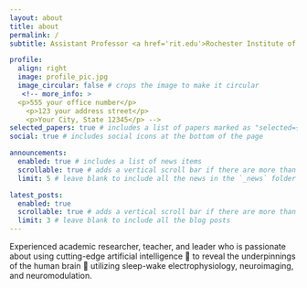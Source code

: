```yaml
---
layout: about
title: about
permalink: /
subtitle: Assistant Professor <a href='rit.edu'>Rochester Institute of Technology</a>.

profile:
  align: right
  image: profile_pic.jpg
  image_circular: false # crops the image to make it circular
   <!-- more_info: >
  <p>555 your office number</p>
    <p>123 your address street</p>
    <p>Your City, State 12345</p> -->
selected_papers: true # includes a list of papers marked as "selected={true}"
social: true # includes social icons at the bottom of the page

announcements:
  enabled: true # includes a list of news items
  scrollable: true # adds a vertical scroll bar if there are more than 3 news items
  limit: 5 # leave blank to include all the news in the `_news` folder

latest_posts:
  enabled: true
  scrollable: true # adds a vertical scroll bar if there are more than 3 new posts items
  limit: 3 # leave blank to include all the blog posts
---
```

Experienced academic researcher, teacher, and leader who is passionate about using cutting-edge artificial intelligence 🧠 to reveal the underpinnings of the human brain 🧬 utilizing sleep-wake electrophysiology, neuroimaging, and neuromodulation.

<!-- Write your biography here. Tell the world about yourself. Link to your favorite [subreddit](http://reddit.com). You can put a picture in, too. The code is already in, just name your picture `prof_pic.jpg` and put it in the `img/` folder.

Put your address / P.O. box / other info right below your picture. You can also disable any of these elements by editing `profile` property of the YAML header of your `_pages/about.md`. Edit `_bibliography/papers.bib` and Jekyll will render your [publications page](/al-folio/publications/) automatically.

Link to your social media connections, too. This theme is set up to use [Font Awesome icons](https://fontawesome.com/) and [Academicons](https://jpswalsh.github.io/academicons/), like the ones below. Add your Facebook, Twitter, LinkedIn, Google Scholar, or just disable all of them.
-->
